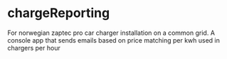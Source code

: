 # chargeReporting
For norwegian zaptec pro car charger installation on a common grid. A console app that sends emails based on price matching per kwh used in chargers per hour
